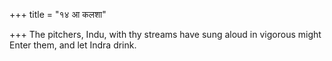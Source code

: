 +++
title = "१४ आ कलशा"

+++
The pitchers, Indu, with thy streams have sung aloud in vigorous might  
     Enter them, and let Indra drink.